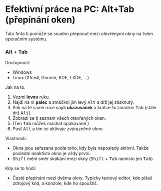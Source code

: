 # Efektivní práce na PC: Alt+Tab (přepínání oken)
Tato finta ti pomůže se snadno přepnout mezi otevřenými okny na tvém operačním systému.
### Alt + Tab

Dostupnost:
* Windows
* Linux (Xfce4, Gnome, KDE, LXDE, ...)

Jak na to:
1. Vezmi **levou** ruku.
1. Najdi na ní **palec** a zmáčkni jím levý <kbd>Alt</kbd> a drž jej stisknutý.
1. Pak na té samé ruce najdi **ukazováček** a krátce 1x zmáčkni <kbd>Tab</kbd> (stále drž <kbd>Alt</kbd>).
1. Zobrazí se ti seznam všech otevřených oken.
1. (Ten <kbd>Tab</kbd> můžeš mačkat opakovaně.)
1. Pusť <kbd>Alt</kbd> a tím se aktivuje zvýrazněné okno

Vlastnosti:
- Okna jsou seřazena podle toho, kdy byla naposledy aktivní. Takže poslední neaktivní okno je vždy první.
- <kbd>Shift</kbd> mění směr skákání mezi okny (<kbd>Shift</kbd> + <kbd>Tab</kbd> namísto jen <kbd>Tab</kbd>).

Kdy se to hodí:
- Časté přepínání mezi dvěma okny. Typicky textový editor, kde píšeš zdrojový kód, a konzole, kde ho spouštíš.
